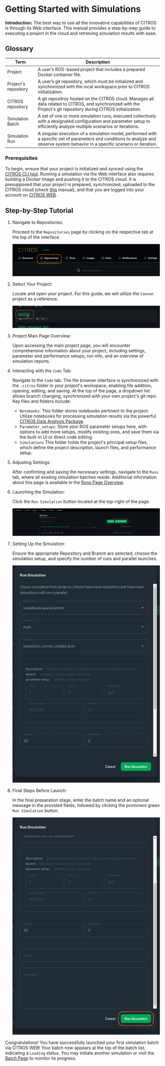 # Getting Started with Simulations

**Introduction:**
The best way to use all the innovative capabilities of CITROS is through its Web interface. This manual provides a step-by-step guide to executing a project in the cloud and retrieving simulation results with ease.

## Glossary

   |Term	|Description |
   |--|--|
   Project	|A user’s ROS-based project that includes a prepared Docker container file.
   Project's repository	|A user’s git repository, which must be initialized and synchronized with the local workspace prior to CITROS initialization.
   CITROS repository |A git repositroy hosted on the CITROS cloud. Manages all data related to CITROS, and synchronized with the Project's git repository during CITROS initialization.
   Simulation Batch |A set of one or more simulation runs, executed collectively with a designated configuration and parameter setup to efficiently analyze multiple scenarios or iterations.
   Simulation Run |A singular execution of a simulation model, performed with a specific set of parameters and conditions to analyze and observe system behavior in a specific scenario or iteration.

### Prerequisites
   To begin, ensure that your project is initialized and synced using the [CITROS CLI tool](https://citros.io/doc/docs_cli). Running a simulation via the Web interface also requires building a Docker Image and pushing it to the CITROS cloud. It is presupposed that your project is prepared, synchronized, uploaded to the CITROS cloud (check [this](https://citros.io/doc/docs/cli/cli_overview) manual), and that you are logged into your account on [CITROS WEB](https://citros.io/).

## Step-by-Step Tutorial

1. Navigate to Repositories:

   Proceed to the ```Repositories``` page by clicking on the respective tab at the top of the interface.

   ![png](img/quick0.png "Navigate to the ```Repositories``` page")

2. Select Your Project:

   Locate and open your project. For this guide, we will utilize the ```Cannon``` project as a reference.

   ![png](img/quick1.png "Find your project and open it")

3. Project Main Page Overview:

   Upon accessing the main project page, you will encounter comprehensive information about your project, including settings, parameter and performance setups, run info, and an overview of simulation reports.

4. Interacting with the ```Code``` Tab:

   Navigate to the ```Code``` tab. The file browser interface is synchronized with the ```.citros``` folder in your project's workspace, enabling file addition, opening, editing, and saving. At the top of the page, a dropdown list allows branch changing, synchronized with your own project's git repo. Key files and folders include:
   - ```Notebooks```: This folder stores notebooks pertinent to the project. Utilize notebooks for processing simulation results via the powerful [CITROS Data Analysis Package](https://citros.io/doc/docs_data_analysis).
   - ```Parameter_setups```: Store your ROS parameter setups here, with options to add more setups, modify existing ones, and save them via the built-in UI or direct code editing.
   - ```Simulations``` This folder holds the project's principal setup files, which define the project description, launch files, and performance setup.

5. Adjusting Settings:

   After confirming and saving the necessary settings, navigate to the ```Runs``` tab, where all existing simulation batches reside. Additional information about this page is available in the [Runs Page Overview](https://citros.io/doc/docs_citros_web/simulations/sim_overview).

6. Launching the Simulation:

   Click the ```Run Simulation``` button located at the top-right of the page.

   ![png](img/quick2.png "Final Countdown")

7. Setting Up the Simulation:

   Ensure the appropriate Repository and Branch are selected, choose the simulation setup, and specify the number of runs and parallel launches.

   ![png](img/quick3.png "Ignition!")

8. Final Steps Before Launch:

   In the final preparation stage, enter the batch name and an optional message in the provided fields, followed by clicking the prominent green ```Run Simulation``` button.

   ![png](img/quick4.png "Lift-Off!")

Congratulations! You have successfully launched your first simulation batch via CITROS WEB! Your batch now appears at the top of the batch list, indicating a ```Loading``` status. You may initiate another simulation or visit the [Batch Page](https://citros.io/doc/docs_citros_web/simulations/sim_batch_screen) to monitor its progress.